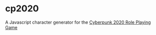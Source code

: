 cp2020
======

A Javascript character generator for the [Cyberpunk 2020 Role Playing Game](http://en.wikipedia.org/wiki/Cyberpunk_2020) 
